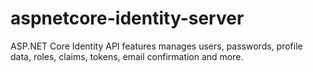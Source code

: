 # aspnetcore-identity-server
ASP.NET Core Identity API features manages users, passwords, profile data, roles, claims, tokens, email confirmation and more.
